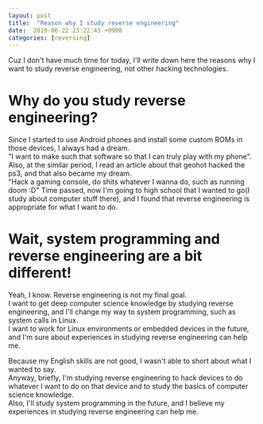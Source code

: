 ```yaml
---
layout: post
title:  "Reason why I study reverse engineering"
date:  2019-06-22 23:22:43 +0900
categories: [reversing]
---
```

Cuz I don't have much time for today, I'll write down here the reasons why I want to study reverse engineering, not other hacking technologies.

# Why do you study reverse engineering?
Since I started to use Android phones and install some custom ROMs in those devices, I always had a dream.  
"I want to make such that software so that I can truly play with my phone".  
Also, at the similar period, I read an article about that geohot hacked the ps3, and that also became my dream.  
"Hack a gaming console, do shits whatever I wanna do, such as running doom :D"
Time passed, now I'm going to high school that I wanted to go(I study about computer stuff there), and I found that reverse engineering is appropriate for what I want to do.  

# Wait, system programming and reverse engineering are a bit different!
Yeah, I know. Reverse engineering is not my final goal.  
I want to get deep computer science knowledge by studying reverse engineering, and I'll change my way to system programming, such as system calls in Linux.  
I want to work for Linux environments or embedded devices in the future, and I'm sure about experiences in studying reverse engineering can help me.

Because my English skills are not good, I wasn't able to short about what I wanted to say.  
Anyway, briefly, I'm studying reverse engineering to hack devices to do whatever I want to do on that device and to study the basics of computer science knowledge.  
Also, I'll study system programming in the future, and I believe my experiences in studying reverse engineering can help me.
